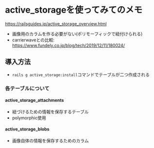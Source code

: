 # active_storageを使ってみてのメモ
https://railsguides.jp/active_storage_overview.html

- 画像用のカラムを作る必要がない(ポリモーフィックで紐付けられる)
- carrierwaveとの比較: https://www.fundely.co.jp/blog/tech/2019/12/11/180024/

## 導入方法
- `rails g active_storage:install`コマンドでテーブルが二つ作成される

### 各テーブルについて

#### active_storage_attachments
- 紐づけるための情報を保存するテーブル
- polymorphic使用

#### active_storage_blobs
- 画像自体の情報を保存するためのカラム
